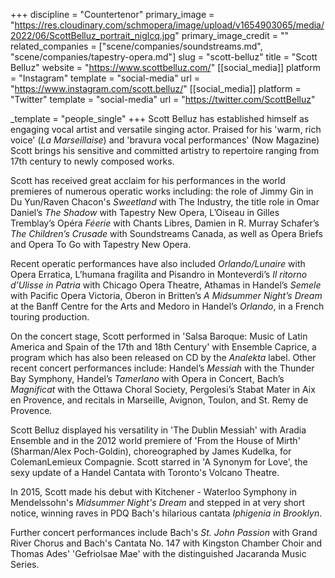 +++
discipline = "Countertenor"
primary_image = "https://res.cloudinary.com/schmopera/image/upload/v1654903065/media/2022/06/ScottBelluz_portrait_niglcq.jpg"
primary_image_credit = ""
related_companies = ["scene/companies/soundstreams.md", "scene/companies/tapestry-opera.md"]
slug = "scott-belluz"
title = "Scott Belluz"
website = "https://www.scottbelluz.com/"
[[social_media]]
platform = "Instagram"
template = "social-media"
url = "https://www.instagram.com/scott.belluz/"
[[social_media]]
platform = "Twitter"
template = "social-media"
url = "https://twitter.com/ScottBelluz"

_template = "people_single"
+++
Scott Belluz has established himself as engaging vocal artist and versatile singing actor. Praised for his 'warm, rich voice' (_La Marseillaise_) and 'bravura vocal performances' (Now Magazine) Scott brings his sensitive and committed artistry to repertoire ranging from 17th century to newly composed works.

Scott has received great acclaim for his performances in the world premieres of numerous operatic works including: the role of Jimmy Gin in Du Yun/Raven Chacon's _Sweetland_ with The Industry, the title role in Omar Daniel’s _The Shadow_ with Tapestry New Opera, L’Oiseau in Gilles Tremblay’s Opéra _Féerie_ with Chants Libres, Damien in R. Murray Schafer’s _The Children’s Crusade_ with Soundstreams Canada, as well as Opera Briefs and Opera To Go with Tapestry New Opera.

Recent operatic performances have also included _Orlando/Lunaire_ with Opera Erratica, L’humana fragilita and Pisandro in Monteverdi’s _Il ritorno d’Ulisse in Patria_ with Chicago Opera Theatre, Athamas in Handel’s _Semele_ with Pacific Opera Victoria, Oberon in Britten’s _A Midsummer Night’s Dream_ at the Banff Centre for the Arts and Medoro in Handel’s _Orlando_, in a French touring production.

On the concert stage, Scott performed in 'Salsa Baroque: Music of Latin America and Spain of the 17th and 18th Century' with Ensemble Caprice, a program which has also been released on CD by the _Analekta_ label. Other recent concert performances include: Handel’s _Messiah_ with the Thunder Bay Symphony, Handel’s _Tamerlano_ with Opera in Concert, Bach’s _Magnificat_ with the Ottawa Choral Society, Pergolesi’s Stabat Mater in Aix en Provence, and recitals in Marseille, Avignon, Toulon, and St. Remy de Provence.

Scott Belluz displayed his versatility in 'The Dublin Messiah' with Aradia Ensemble and in the 2012 world premiere of 'From the House of Mirth' (Sharman/Alex Poch-Goldin), choreographed by James Kudelka, for ColemanLemieux Compagnie. Scott starred in 'A Synonym for Love', the sexy update of a Handel Cantata with Toronto's Volcano Theatre.

In 2015, Scott made his debut with Kitchener - Waterloo Symphony in Mendelssohn's _Midsummer Night's Dream_ and stepped in at very short notice, winning raves in PDQ Bach's hilarious cantata _Iphigenia in Brooklyn_.

Further concert performances include Bach's _St. John Passion_ with Grand River Chorus and  Bach's Cantata No. 147 with Kingston Chamber Choir and Thomas Ades' 'Gefriolsae Mae' with the distinguished Jacaranda Music Series.
